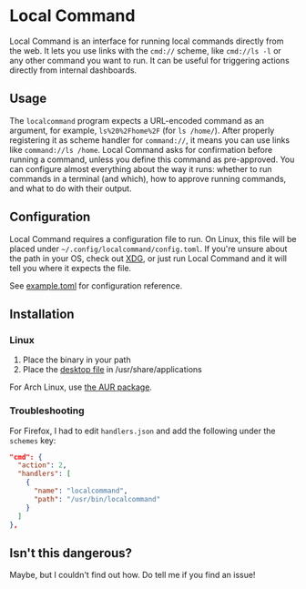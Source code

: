 # Local Command

Local Command is an interface for running local commands directly from the web. It lets you use links with the `cmd://` scheme, like `cmd://ls -l` or any other command you want to run. It can be useful for triggering actions directly from internal dashboards.

## Usage

The `localcommand` program expects a URL-encoded command as an argument, for example, `ls%20%2Fhome%2F` (for `ls /home/`). After properly registering it as scheme handler for `command://`, it means you can use links like `command://ls /home`. Local Command asks for confirmation before running a command, unless you define this command as pre-approved. You can configure almost everything about the way it runs: whether to run commands in a terminal (and which), how to approve running commands, and what to do with their output.

## Configuration

Local Command requires a configuration file to run. On Linux, this file will be placed under `~/.config/localcommand/config.toml`. If you're unsure about the path in your OS, check out [XDG](https://github.com/adrg/xdg), or just run Local Command and it will tell you where it expects the file.

See [example.toml](example.toml) for configuration reference.

## Installation

### Linux

1. Place the binary in your path
2. Place the [desktop file](localcommand.desktop) in /usr/share/applications

For Arch Linux, use [the AUR package](https://aur.archlinux.org/packages/localcommand).

### Troubleshooting

For Firefox, I had to edit `handlers.json` and add the following under the `schemes` key:

```json
"cmd": {
  "action": 2,
  "handlers": [
    {
      "name": "localcommand",
      "path": "/usr/bin/localcommand"
    }
  ]
},
```

## Isn't this dangerous?

Maybe, but I couldn't find out how. Do tell me if you find an issue!
